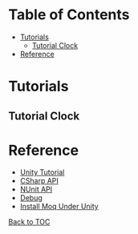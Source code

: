 
Table of Contents
=================

* [Tutorials](#tutorials)
  * [Tutorial Clock](#tutorial-clock)
* [Reference](#reference)

Tutorials
=========

Tutorial Clock
--------------

Reference
=========

* [Unity Tutorial](https://catlikecoding.com/unity/tutorials)
* [CSharp API](https://docs.microsoft.com/en-us/dotnet/api/?view=netcore-2.2)
* [NUnit API](https://github.com/nunit/docs/wiki/Constraints)
* [Debug](https://code.visualstudio.com/docs/editor/debugging)
* [Install Moq Under Unity](https://www.youtube.com/watch?v=enwxxffhvHQ)

[Back to TOC](#table-of-contents)

